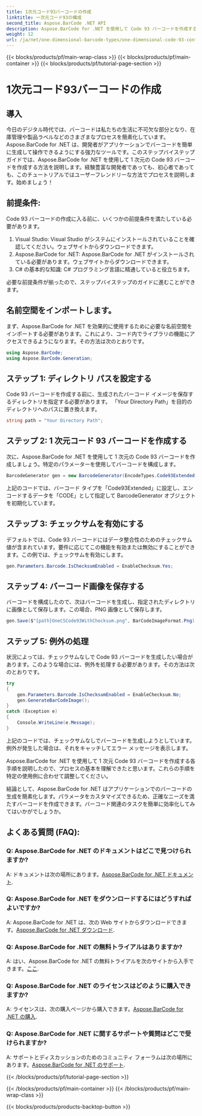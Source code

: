 ```yaml
---
title: 1次元コード93バーコードの作成
linktitle: 一次元コード93の構成
second_title: Aspose.BarCode .NET API
description: Aspose.BarCode for .NET を使用して Code 93 バーコードを作成する方法を学びます。バーコード生成のステップバイステップガイド。
weight: 12
url: /ja/net/one-dimensional-barcode-types/one-dimensional-code-93-configuration/
---
```


{{< blocks/products/pf/main-wrap-class >}}
{{< blocks/products/pf/main-container >}}
{{< blocks/products/pf/tutorial-page-section >}}

# 1次元コード93バーコードの作成


## 導入

今日のデジタル時代では、バーコードは私たちの生活に不可欠な部分となり、在庫管理や製品ラベルなどのさまざまなプロセスを簡素化しています。 Aspose.BarCode for .NET は、開発者がアプリケーションでバーコードを簡単に生成して操作できるようにする強力なツールです。このステップバイステップ ガイドでは、Aspose.BarCode for .NET を使用して 1 次元の Code 93 バーコードを作成する方法を説明します。経験豊富な開発者であっても、初心者であっても、このチュートリアルではユーザーフレンドリーな方法でプロセスを説明します。始めましょう！

## 前提条件:

Code 93 バーコードの作成に入る前に、いくつかの前提条件を満たしている必要があります。
1. Visual Studio: Visual Studio がシステムにインストールされていることを確認してください。ウェブサイトからダウンロードできます。
2. Aspose.BarCode for .NET: Aspose.BarCode for .NET がインストールされている必要があります。ウェブサイトからダウンロードできます。
3. C# の基本的な知識: C# プログラミング言語に精通していると役立ちます。

必要な前提条件が揃ったので、ステップバイステップのガイドに進むことができます。

## 名前空間をインポートします。

まず、Aspose.BarCode for .NET を効果的に使用するために必要な名前空間をインポートする必要があります。これにより、コード内でライブラリの機能にアクセスできるようになります。その方法は次のとおりです。

```csharp
using Aspose.BarCode;
using Aspose.BarCode.Generation;
```

## ステップ 1: ディレクトリ パスを設定する

Code 93 バーコードを作成する前に、生成されたバーコード イメージを保存するディレクトリを指定する必要があります。 「Your Directory Path」を目的のディレクトリへのパスに置き換えます。

```csharp
string path = "Your Directory Path";
```

## ステップ 2: 1 次元コード 93 バーコードを作成する

次に、Aspose.BarCode for .NET を使用して 1 次元の Code 93 バーコードを作成しましょう。特定のパラメーターを使用してバーコードを構成します。

```csharp
BarcodeGenerator gen = new BarcodeGenerator(EncodeTypes.Code93Extended, "CODE");
```

上記のコードでは、バーコード タイプを「Code93Extended」に設定し、エンコードするデータを「CODE」として指定して BarcodeGenerator オブジェクトを初期化しています。

## ステップ 3: チェックサムを有効にする

デフォルトでは、Code 93 バーコードにはデータ整合性のためのチェックサム値が含まれています。要件に応じてこの機能を有効または無効にすることができます。この例では、チェックサムを有効にします。

```csharp
gen.Parameters.Barcode.IsChecksumEnabled = EnableChecksum.Yes;
```

## ステップ 4: バーコード画像を保存する

バーコードを構成したので、次はバーコードを生成し、指定されたディレクトリに画像として保存します。この場合、PNG 画像として保存します。

```csharp
gen.Save($"{path}OneCSCode93WithChecksum.png", BarCodeImageFormat.Png);
```

## ステップ 5: 例外の処理

状況によっては、チェックサムなしで Code 93 バーコードを生成したい場合があります。このような場合には、例外を処理する必要があります。その方法は次のとおりです。

```csharp
try
{
    gen.Parameters.Barcode.IsChecksumEnabled = EnableChecksum.No;
    gen.GenerateBarCodeImage();
}
catch (Exception e)
{
    Console.WriteLine(e.Message);
}
```

上記のコードでは、チェックサムなしでバーコードを生成しようとしています。例外が発生した場合は、それをキャッチしてエラー メッセージを表示します。

Aspose.BarCode for .NET を使用して 1 次元 Code 93 バーコードを作成する各手順を説明したので、プロセスの基本を理解できたと思います。これらの手順を特定の使用例に合わせて調整してください。

結論として、Aspose.BarCode for .NET はアプリケーションでのバーコードの生成を簡素化します。パラメータをカスタマイズできるため、正確なニーズを満たすバーコードを作成できます。バーコード関連のタスクを簡単に効率化してみてはいかがでしょうか。

## よくある質問 (FAQ):

### Q: Aspose.BarCode for .NET のドキュメントはどこで見つけられますか?
 A: ドキュメントは次の場所にあります。[Aspose.BarCode for .NET ドキュメント](https://reference.aspose.com/barcode/net/).

### Q: Aspose.BarCode for .NET をダウンロードするにはどうすればよいですか?
 A: Aspose.BarCode for .NET は、次の Web サイトからダウンロードできます。[Aspose.BarCode for .NET ダウンロード](https://releases.aspose.com/barcode/net/).

### Q: Aspose.BarCode for .NET の無料トライアルはありますか?
A: はい、Aspose.BarCode for .NET の無料トライアルを次のサイトから入手できます。[ここ](https://releases.aspose.com/).

### Q: Aspose.BarCode for .NET のライセンスはどのように購入できますか?
 A: ライセンスは、次の購入ページから購入できます。[Aspose.BarCode for .NET の購入](https://purchase.aspose.com/buy).

### Q: Aspose.BarCode for .NET に関するサポートや質問はどこで受けられますか?
A: サポートとディスカッションのためのコミュニティ フォーラムは次の場所にあります。[Aspose.BarCode for .NET のサポート](https://forum.aspose.com/c/barcode/13).

{{< /blocks/products/pf/tutorial-page-section >}}

{{< /blocks/products/pf/main-container >}}
{{< /blocks/products/pf/main-wrap-class >}}

{{< blocks/products/products-backtop-button >}}
